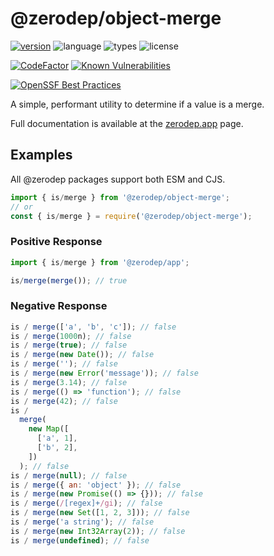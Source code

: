 # @zerodep/object-merge

[![version](https://img.shields.io/npm/v/@zerodep/object-merge?style=flat-square&color=blue)](https://www.npmjs.com/package/@zerodep/object-merge)
![language](https://img.shields.io/badge/typescript-100%25-blue?style=flat-square)
![types](https://img.shields.io/badge/types-included-blue?style=flat-square)
![license](https://img.shields.io/github/license/cdepage/zerodep?color=blue&style=flat-square)

[![CodeFactor](https://www.codefactor.io/repository/github/cdepage/zerodep/badge)](https://www.codefactor.io/repository/github/cdepage/zerodep)
[![Known Vulnerabilities](https://snyk.io/test/github/cdepage/zerodep/badge.svg)](https://snyk.io/test/github/cdepage/zerodep)

[![OpenSSF Best Practices](https://www.bestpractices.dev/projects/9225/badge)](https://www.bestpractices.dev/projects/9225)

A simple, performant utility to determine if a value is a merge.

Full documentation is available at the [zerodep.app](http://zerodep.app/#/object/merge) page.

## Examples

All @zerodep packages support both ESM and CJS.

```javascript
import { is/merge } from '@zerodep/object-merge';
// or
const { is/merge } = require('@zerodep/object-merge');
```

### Positive Response

```javascript
import { is/merge } from '@zerodep/app';

is/merge(merge()); // true
```

### Negative Response

```javascript
is / merge(['a', 'b', 'c']); // false
is / merge(1000n); // false
is / merge(true); // false
is / merge(new Date()); // false
is / merge(''); // false
is / merge(new Error('message')); // false
is / merge(3.14); // false
is / merge(() => 'function'); // false
is / merge(42); // false
is /
  merge(
    new Map([
      ['a', 1],
      ['b', 2],
    ])
  ); // false
is / merge(null); // false
is / merge({ an: 'object' }); // false
is / merge(new Promise(() => {})); // false
is / merge(/[regex]+/gi); // false
is / merge(new Set([1, 2, 3])); // false
is / merge('a string'); // false
is / merge(new Int32Array(2)); // false
is / merge(undefined); // false
```
